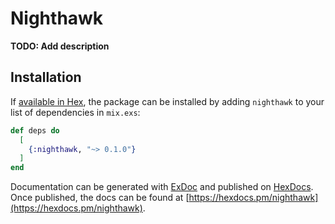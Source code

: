 # Nighthawk

**TODO: Add description**

## Installation

If [available in Hex](https://hex.pm/docs/publish), the package can be installed
by adding `nighthawk` to your list of dependencies in `mix.exs`:

```elixir
def deps do
  [
    {:nighthawk, "~> 0.1.0"}
  ]
end
```

Documentation can be generated with [ExDoc](https://github.com/elixir-lang/ex_doc)
and published on [HexDocs](https://hexdocs.pm). Once published, the docs can
be found at [https://hexdocs.pm/nighthawk](https://hexdocs.pm/nighthawk).

